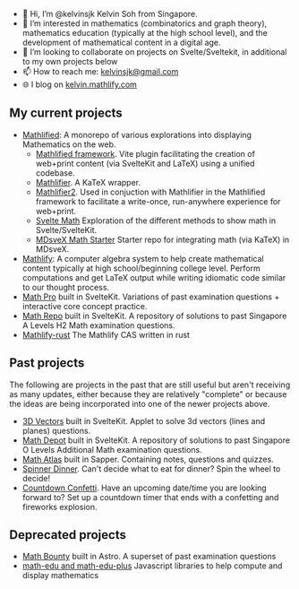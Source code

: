 - 👋 Hi, I’m @kelvinsjk Kelvin Soh from Singapore.
- 👀 I’m interested in mathematics (combinatorics and graph theory), mathematics education (typically at the high school level), and the development of mathematical content in a digital age.
- 💞️ I’m looking to collaborate on projects on Svelte/Sveltekit, in additional to my own projects below
- 📫 How to reach me: [kelvinsjk@gmail.com](mailto:kelvinsjk@gmail.com)
- 🌐 I blog on [kelvin.mathlify.com](https://kelvin.mathlify.com)

## My current projects

- [Mathlified](https://github.com/kelvinsjk/mathlified): A monorepo of various explorations into displaying Mathematics on the web.
  - [Mathlified framework](https://www.npmjs.com/package/vite-plugin-sveltekit-tex). Vite plugin facilitating the creation of web+print content (via SvelteKit and LaTeX) using a unified codebase.
  - [Mathlifier](https://www.npmjs.com/package/mathlifier). A KaTeX wrapper.
  - [Mathlifier2](https://www.npmjs.com/package/mathlifier2). Used in conjuction with Mathlifier in the Mathlified framework to facilitate a write-once, run-anywhere experience for web+print.
  - [Svelte Math](https://svelte-math.vercel.app/) Exploration of the different methods to show math in Svelte/SvelteKit.
  - [MDsveX Math Starter](https://mdsvex-math-starter.vercel.app/) Starter repo for integrating math (via KaTeX) in MDsveX.
- [Mathlify](https://github.com/kelvinsjk/mathlify): A computer algebra system to help create mathematical content typically at high school/beginning college level. Perform computations and get LaTeX output while writing idiomatic code similar to our thought process.
- [Math Pro](https://math-pro.vercel.app) built in SvelteKit. Variations of past examination questions + interactive core concept practice.
- [Math Repo](https://math-repo.vercel.app) built in SvelteKit. A repository of solutions to past Singapore A Levels H2 Math examination questions.
- [Mathlify-rust](https:://github.com/kelvinsjk/mathlify-rust) The Mathlify CAS written in rust

## Past projects

The following are projects in the past that are still useful but aren't receiving as many updates, either because they are relatively "complete" or because the ideas are being incorporated into one of the newer projects above.

- [3D Vectors](https://3d-vectors.vercel.app) built in SvelteKit. Applet to solve 3d vectors (lines and planes) questions.
- [Math Depot](https://math-repo.vercel.app) built in SvelteKit. A repository of solutions to past Singapore O Levels Additional Math examination questions.
- [Math Atlas](https://math-atlas.vercel.app) built in Sapper. Containing notes, questions and quizzes.
- [Spinner Dinner](https://spinner-dinner.netlify.app/). Can't decide what to eat for dinner? Spin the wheel to decide!
- [Countdown Confetti](https://countdown-confetti.vercel.app/). Have an upcoming date/time you are looking forward to? Set up a countdown timer that ends with a confetting and fireworks explosion.

## Deprecated projects
- [Math Bounty](https://math-bounty.vercel.app) built in Astro. A superset of past examination questions
- [math-edu and math-edu-plus](https://github.com/kelvinsjk/math-edu) Javascript libraries to help compute and display mathematics

<!---
kelvinsjk/kelvinsjk is a ✨ special ✨ repository because its `README.md` (this file) appears on your GitHub profile.
You can click the Preview link to take a look at your changes.
--->
